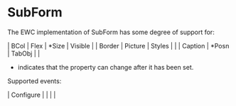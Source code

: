 # SubForm

The EWC implementation of SubForm has some degree of support for:

 |   BCol     |   Flex     |  *Size    |   Visible |
 |   Border   |   Picture  |   Styles  |           |
 |   Caption  |  *Posn     |   TabObj  |           |

* indicates that the property can change after it has been set.

Supported events:

 |  Configure  |             |             |            |
